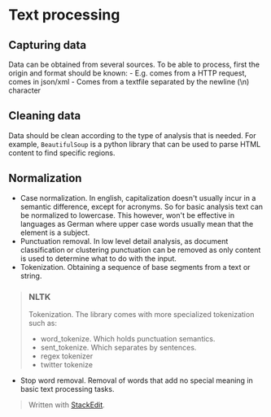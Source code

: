 # Text processing

## Capturing data

Data can be obtained from several sources. To be able to process, first the origin and format should be known: 
	- E.g. comes from a HTTP request, comes in json/xml
	- Comes from a textfile separated by the newline (\n) character

## Cleaning data

Data should be clean according to the type of analysis that is needed. For example, `BeautifulSoup` is a python library that can be used to parse HTML content to find specific regions.

## Normalization

- Case normalization. In english, capitalization doesn't usually incur in a semantic difference, except for acronyms. So for basic analysis text can be normalized to lowercase. 
This however, won't be effective in languages as German where upper case words usually mean that the element is a subject.
- Punctuation removal. In low level detail analysis, as document classification or clustering punctuation can be removed as only content is used to determine what to do with the input.
- Tokenization. Obtaining a sequence of base segments from a text or string.

> ### NLTK 
> 
> Tokenization. The library comes with more specialized tokenization
> such as:
> 	- word_tokenize. Which holds punctuation semantics.
> 	- sent_tokenize. Which separates by sentences.
> 	- regex tokenizer
> 	- twitter tokenize

- Stop word removal. Removal of words that add no special meaning in basic text processing tasks.

> Written with [StackEdit](https://stackedit.io/).
<!--stackedit_data:
eyJoaXN0b3J5IjpbMTI2NDc1MTYzMiwtMTM0MjI1NDI2LDEyMz
YwNDM1NDQsLTY1NTg5NDAzXX0=
-->
